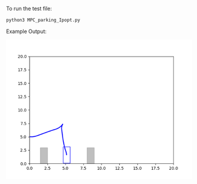 To run the test file:
```bash
python3 MPC_parking_Ipopt.py
```
Example Output:

![This plot shows a current example solution](https://github.com/chenyi0916/MPC/blob/main/image/mpc_test_traj.png)
